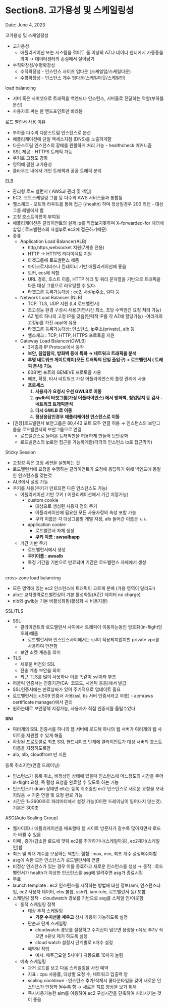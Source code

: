 # Section8. 고가용성 및 스케일링성

Date: June 4, 2023

고가용성 및 스케일링성

- 고가용성
    - 애플리케이션 또는 시스템을 적어두 둘 이상의 AZ나 데이터 센터에서 가동중을 의미 → 데이터센터의 손실에서 살아남기
- 수직확장성/수평확장성
    - 수직확장성 - 인스턴스 사이즈 업다운 (스케얼업/스케일다운)
    - 수평확장성 - 인스턴스 개수 업다운(스케일아웃/스케일인)

load balancing 

- 서버 혹은 서버셋으로 트래픽을 백엔드나 인스턴스, 서버들로 전달하는 역할(부하를 분산)
- 사용자로 써는 한 엔드포인트만 바라봄

로드 밸런서 사용 이유

- 부하를 다수의 다운스트림 인스턴스로 분산
- 애플리케이션에 단일 액세스지점 (DNS)를 노출하게함
- 다운스트림 인스턴스의 장애를 원활하게 처리 가능 - healthcheck 메커니즘
- SSL 제공 - HTTPS 트래픽 가능
- 쿠키로 고정도 강화
- 영역에 걸친 고가용성
- 클라우드 내에서 개인 트래픽과 공공 트래픽 분리

ELB

- 관리형 로드 밸런서 ( AWS과 관리 및 책임)
- EC2, 오토스케일링 그룹 등 다수의 AWS 서비스들과 통합됨
- 헬스체크 - 포트와 라우트를 통해 접근 (/health) 하며 정상일경우 200 리턴 - 대상그룹 레벨에서 함
- 고정 호스트이름이 부여됨
- 애플리케이션은 클라이언트의 실제 ip를 직접보지못하며 X-forwarded-for 헤더에 삽입 ( 로드밸런스의 사설ip로 ec2에 접근하기때문)
- 종류
    - Application Load Balancer(ALB)
        - http,https,websocket 지원(7계층 전용)
        - HTTP → HTTPS 리다이렉트 지원
        - 타겟그룹에 로드밸런스 해줌
        - 마이크로서비스나 컨테이너 기반 애플리케이션에 좋음
        - 도커, ecs에 적합
        - URL 경로, 호스트 이름, HTTP 헤더 및 쿼리 문자열을 기반으로 트래픽을 다른 대상 그룹으로 라우팅할 수 있다.
        - 타겟그룹 등록가능대상 : ec2, 사설ip주소, 람다 등
    - Network Load Balancer (NLB)
        - TCP, TLS, UDP 지원 (L4 로드밸런서)
        - 초고성능 환경 구성시 사용(지연시간 최소, 초당 수백만건 요청 처리 가능)
        - AZ 별로 하나의 고정 IP를 갖음(탄력적 IP를 각 AZ에 할당가능) -여러개의 고정ip를 가진 appl에 유용
        - 타겟그룹 등록가능대상: 인스턴스, ip주소(private), alb 등
        - 헬스체크 : TCP, HTTP, HTTPS 프로토콜 지원
    - Gateway Load Balancer(GWLB)
        - 3계층과 IP Protocal에서 동작
        - **보안, 침입탐지, 방화벽 등에 특화 → 네트워크 트래픽을 분석**
        - **투명 네트워크 게이트웨이(모든 트래픽의 단일 출입구) + 로드밸런서 ( 트래픽 분사) 기능**
        - 6081번 포트의 GENEVE 프로토콜 사용
        - 배포, 확장, 타사 네트워크 가상 어플라이언스의 플릿 관리에 사용
        - **프로세스**
            1. **사용자가 요청시 우선 GWLB로 이동**
            2. **gwlb의 타겟그룹(가상 어플라이언스) 에서 방화벽, 침입탐지 등 검사 - 네트워크 트래픽분석**
            3. **다시 GWLB 로 이동**
            4. **정상응답인경우 애플리케이션 인스턴스로 이동**
- [권장]로드밸런서 보안그룹은 80,443 포트 모두 연결 허용 → 인스턴스의 보안그룹을 로드밸런서의 보안그룹으로 연결
    - 로드밸런스로 들어온 트래픽만을 허용하게 만들어 보안강화
    - 로드밸런스의 ip로만 접근을 가능하게함(각각의 인스턴스 ip로 접근막기)

Sticky Session

- 고정성 혹은 고정 세션을 실행하는 것
- 로드밸런서에 요청을 수행하는 클라이언트가 요청에 응답하기 위해 백엔드에 동일한 인스턴스를 갖는것
- ALB에서 설정 가능
- 쿠키를 사용(쿠키가 만료되면 다른 인스턴스도 가능)
    - 어플리케이션 기반 쿠키 ( 어플리케이션에서 기간 지정가능)
        - custom cookie
            - 대상으로 생성된 사용자 정의 쿠키
            - 어플리케이션에 필요한 모든 사용자정의 속성 포함 가능
            - 쿠키 이름은 각 대상그룹별 개별 지정, alb 들어간 이름은 ㄴㄴ
        - application cookie
            - 로드밸런서 자체 생성
            - **쿠키 이름 : awsalbapp**
    - 기간 기반 쿠키
        - 로드밸런서에서 생성
        - **쿠키이름 : awsalb**
        - 특정 기간을 기반으로 만료되며 기간은 로드밸런스 자체에서 생성
        - 

cross-zone load balancing

- 모든 영역에 있는 ec2 인스턴스에 트래픽이 고르게 분배 (가용 영역이 달라도!)
- alb는 교차영역로드밸런싱이 기본 활성화됨(AZ간 데이터 no charge)
- nlb와 gwlb는 기본 비활성화됨(활성화 시 비용지불)

SSL/TLS

- SSL
    - 클라이언트와 로드밸런서 사이에서 트래픽이 이동하는동안 암호화(in-flight암호화)해줌
        - 로드밸런서와 인스턴스사이에서는 ssl이 적용되지않지만 private vpc를 사용하여 안전함
    - 보안 소켓 계층을 의미
- TLS
    - 새로운 버전의 SSL
    - 전송 계층 보안을 의미
    - 최근 TLS를 많이 사용하나 이를 똑같이 ssl이라 부름
- 퍼블릭 인증서는 인증기관(CA- 코모도, 시멘틱 등등)에서 발급
- SSL인증서에는 만료날짜가 있어 주기적으로 업데이트 필요
- 로드밸런서는 x.509 인증서 사용(ssl, tls 서버 인증서라고 부름) - acm(aws certificate manager)에서 관리
- 원하는대로 보안정책 지정가능, 사용자가 직접 인증서를 올릴수있다

**SNI**

- 여러개의 SSL 인증서를 하나의 웹 서버에 로드해 하나의 웹 서버가 여러개의 웹 사이트를 지원할 수 있게 해줌
- 확장된 프로토콜로 최초 SSL 핸드셰이크 단계에 클라이언트가 대상 서버의 호스트 이름을 지정하도록함
- alb, nlb, cloudfront 만 지원

등록 취소지연(연결 드레이닝)

- 인스턴스가 등록 취소, 비정상인 상태에 있을때 인스턴스에 어느정도의 시간을 주어 in-flight 요청, 즉 활성 요청을 완료할 수 있도록 하는 기능
- 인스턴스가 drain 상태면 elb는 등록 취소중인 ec2 인스턴스로 새로운 요청을 보내지않음 → 기존 연결 및 요청 완료 가능
- 시간은 1~3600초로 파라미터에서 설정 가능(0이면 드레이닝이 일어나지 않는것). 기본은 300초

ASG(Auto Scaling Group)

- 웹사이트나 애플리케이션을 배포할때 웹 사이트 방문자가 갈수록 많아지면서 로드가 바뀔 수 있음
- 이때 , 증가/감소한 로드에 맞춰 ec2를 추가하거나(스케일아웃), ec2제거(스케일인)함
- 최소 및 최대 개수를 보장하는 역할도 힘함 -max, min, 최초 개수 설정해줘야함
- asg에 속한 모든 인스턴스가 로드밸런서에 연결
- 비정상 인스턴스가 있는 경우 이를 종료하고 새로운 인스턴스를 생성 → 동작 : 로드밸런서가 health가 이상한 인스턴스를 asg에 알려주면 asg가 종료시킴
- 무료
- launch template : ec2 인스턴스를 시작하는 방법에 대한 정보(ami, 인스턴스타입, ec2 사용자 데이터, ebs 볼륨, ssh키, iam role, 로드밸런서 등) 포함
- 스케일링 정책 - cloudwatch 경보를 기반으로 asg를 스케일 인/아웃함
    - 동적 스케일링 정책
        - 대상 추적 스케일링
            - **기준 수치선을 세우고** 상시 가용이 가능하도록 설정
        - 단순과 단계 스케일링
            - cloudwatch 경보를 설정하고 수치선이 넘으면 용량을 n유닛 추가/ 적으면 n유닛 제거 하도록 설정
            - cloud watch 설정시 단계별로 n개수 설정
        - 예약된 작업
            - 예시. 매주금요일 5시마다 자동으로 10까지 늘림
    - 예측 스케일링
        - 과거 로드를 보고 다음 스케일링을 사전 예약
        - 지표 : cpu 사용률, 대상별 요청 수, 네트워크 입출력 양
        - scaling cooldown : 인스턴스 추가/삭제시 쿨다운타임을 갖어 새로운 인스턴스가 안정화 될수록 함 → 새로운 지표 양상을 보기 위해
        - 즉시사용가능한 aim를 이용하여 ec2 구성시간을 단축하여 처리시키는 것이 좋음